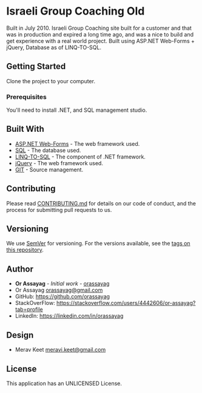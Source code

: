 # Israeli Group Coaching Old

Built in July 2010. Israeli Group Coaching site built for a customer and that was in production and expired a long time ago, and was a nice to build and get experience with a real world project. Built using ASP.NET Web-Forms + jQuery, Database as of LINQ-TO-SQL.

## Getting Started

Clone the project to your computer.

### Prerequisites

You'll need to install .NET, and SQL management studio.

## Built With

* [ASP.NET Web-Forms](https://www.asp.net/web-forms) - The web framework used.
* [SQL](https://azure.microsoft.com/en-us/services/sql-database/) - The database used.
* [LINQ-TO-SQL](https://docs.microsoft.com/en-us/dotnet/framework/data/adonet/sql/linq/) - The component of .NET framework.
* [jQuery](https://jquery.com/) - The web framework used.
* [GIT](https://git-scm.com/) - Source management.

## Contributing

Please read [CONTRIBUTING.md](https://gist.github.com/PurpleBooth/b24679402957c63ec426) for details on our code of conduct, and the process for submitting pull requests to us.

## Versioning

We use [SemVer](http://semver.org/) for versioning. For the versions available, see the [tags on this repository](https://github.com/your/project/tags).

## Author

* **Or Assayag** - *Initial work* - [orassayag](https://github.com/orassayag)
* Or Assayag <orassayag@gmail.com>
* GitHub: https://github.com/orassayag
* StackOverFlow: https://stackoverflow.com/users/4442606/or-assayag?tab=profile
* LinkedIn: https://linkedin.com/in/orassayag

## Design

* Merav Keet <meravi.keet@gmail.com>

## License

This application has an UNLICENSED License.